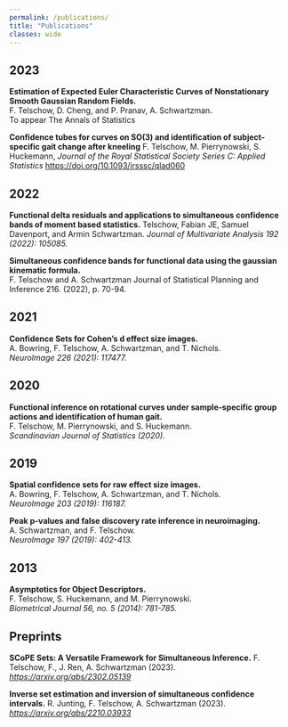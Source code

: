 ```yaml
---
permalink: /publications/
title: "Publications"
classes: wide
---
```


## 2023

**Estimation of Expected Euler Characteristic Curves of Nonstationary Smooth Gaussian Random Fields.**  
F. Telschow, D. Cheng, and P. Pranav, A. Schwartzman.  
To appear The Annals of Statistics

**Confidence tubes for curves on SO(3) and identification of subject-specific gait change after kneeling**
F. Telschow, M. Pierrynowski, S. Huckemann,
*Journal of the Royal Statistical Society Series C: Applied Statistics*
https://doi.org/10.1093/jrsssc/qlad060

## 2022

**Functional delta residuals and applications to simultaneous confidence bands of moment based statistics.**
Telschow, Fabian JE, Samuel Davenport, and Armin Schwartzman.
*Journal of Multivariate Analysis 192 (2022): 105085.*

**Simultaneous confidence bands for functional data using the gaussian kinematic formula.**  
F. Telschow and A. Schwartzman
Journal of Statistical Planning and Inference 216. (2022), p. 70-94.

## 2021

**Confidence Sets for Cohen’s d effect size images.**  
A. Bowring, F. Telschow, A. Schwartzman, and T. Nichols.  
*NeuroImage 226 (2021): 117477.*

## 2020

**Functional inference on rotational curves under sample‐specific group actions and identification of human gait.**  
F. Telschow, M. Pierrynowski, and S. Huckemann.  
*Scandinavian Journal of Statistics (2020).*

## 2019

**Spatial confidence sets for raw effect size images.**  
A. Bowring, F. Telschow, A. Schwartzman, and T. Nichols.  
*NeuroImage 203 (2019): 116187.*

**Peak p-values and false discovery rate inference in neuroimaging.**  
A. Schwartzman, and F. Telschow.  
*NeuroImage 197 (2019): 402-413.*


## 2013

**Asymptotics for Object Descriptors.**  
F. Telschow, S. Huckemann, and M. Pierrynowski.   
*Biometrical Journal 56, no. 5 (2014): 781-785.*

## Preprints
**SCoPE Sets: A Versatile Framework for Simultaneous Inference.**
F. Telschow, F., J. Ren, A. Schwartzman (2023). 
*https://arxiv.org/abs/2302.05139*

**Inverse set estimation and inversion of simultaneous confidence intervals.**
R. Junting, F. Telschow, A. Schwartzman (2023).
*https://arxiv.org/abs/2210.03933*
